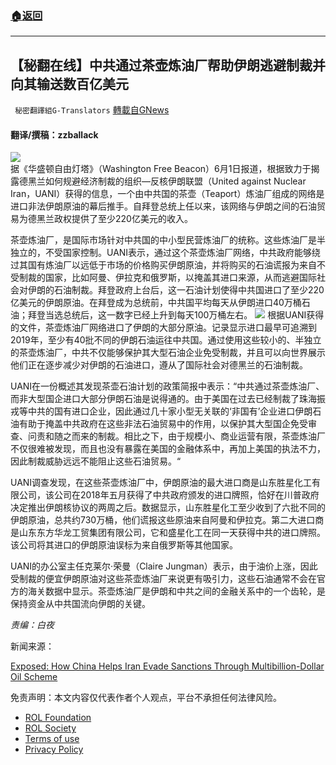 ###  [:house:返回](README.md)
---


## 【秘翻在线】中共通过茶壶炼油厂帮助伊朗逃避制裁并向其输送数百亿美元
` 秘密翻譯組G-Translators` [轉載自GNews](https://gnews.org/zh-hans/2652511/)

#### 翻译/撰稿：zzballack
 ![](https://assets.gnews.org/wp-content/uploads/2022/06/16541999881_1654199994.png)  
据《华盛顿自由灯塔》（Washington Free Beacon）6月1日报道，根据致力于揭露德黑兰如何规避经济制裁的组织—反核伊朗联盟（United against Nuclear Iran，UANI）获得的信息，一个由中共国的茶壶（Teaport）炼油厂组成的网络是进口非法伊朗原油的幕后推手。自拜登总统上任以来，该网络与伊朗之间的石油贸易为德黑兰政权提供了至少220亿美元的收入。
 
茶壶炼油厂，是国际市场针对中共国的中小型民营炼油厂的统称。这些炼油厂是半独立的，不受国家控制。UANI表示，通过这个茶壶炼油厂网络，中共政府能够绕过其国有炼油厂以远低于市场的价格购买伊朗原油，并将购买的石油谎报为来自不受制裁的国家，比如阿曼、伊拉克和俄罗斯，以掩盖其进口来源，从而逃避国际社会对伊朗的石油制裁。拜登政府上台后，这一石油计划使得中共国进口了至少220亿美元的伊朗原油。在拜登成为总统前，中共国平均每天从伊朗进口40万桶石油；拜登当选总统后，这一数字已经上升到每天100万桶左右。
 ![](https://assets.gnews.org/wp-content/uploads/2022/06/16542005831_1654200591.png) 
根据UANI获得的文件，茶壶炼油厂网络进口了伊朗的大部分原油。记录显示进口最早可追溯到2019年，至少有40批不同的伊朗石油运往中共国。通过使用这些较小的、半独立的茶壶炼油厂，中共不仅能够保护其大型石油企业免受制裁，并且可以向世界展示他们正在逐步减少对伊朗的石油进口，遵从了国际社会对德黑兰的石油制裁。
 
UANI在一份概述其发现茶壶石油计划的政策简报中表示：“中共通过茶壶炼油厂、而非大型国企进口大部分伊朗石油是说得通的。由于美国在过去已经制裁了珠海振戎等中共的国有进口企业，因此通过几十家小型无关联的‘非国有’企业进口伊朗石油有助于掩盖中共政府在这些非法石油贸易中的作用，以保护其大型国企免受审查、问责和随之而来的制裁。相比之下，由于规模小、商业运营有限，茶壶炼油厂不仅很难被发现，而且也没有暴露在美国的金融体系中，再加上美国的执法不力，因此制裁威胁远远不能阻止这些石油贸易。“
 
UANI调查发现，在这些茶壶炼油厂中，伊朗原油的最大进口商是山东胜星化工有限公司，该公司在2018年五月获得了中共政府颁发的进口牌照，恰好在川普政府决定推出伊朗核协议的两周之后。数据显示，山东胜星化工至少收到了六批不同的伊朗原油，总共约730万桶，他们谎报这些原油来自阿曼和伊拉克。第二大进口商是山东东方华龙工贸集团有限公司，它和盛星化工在同一天获得中共的进口牌照。该公司将其进口的伊朗原油误标为来自俄罗斯等其他国家。
 
UANI的办公室主任克莱尔·荣曼（Claire Jungman）表示，由于油价上涨，因此受制裁的便宜伊朗原油对这些茶壶炼油厂来说更有吸引力，这些石油通常不会在官方的海关数据中显示。茶壶炼油厂是伊朗和中共之间的金融关系中的一个齿轮，是保持资金从中共国流向伊朗的关键。
 
*责编：白夜*
 
新闻来源：
 
[Exposed: How China Helps Iran Evade Sanctions Through Multibillion-Dollar Oil Scheme](https://freebeacon.com/national-security/exposed-how-china-helps-iran-evade-sanctions-through-multibillion-dollar-oil-scheme/)

免责声明：本文内容仅代表作者个人观点，平台不承担任何法律风险。
  
- [ROL Foundation](https://rolfoundation.org/)
- [ROL Society](https://rolsociety.org/)
- [Terms of use](https://gnews.org/terms-of-use-3/)
- [Privacy Policy](https://gnews.org/privacy-policy/)
